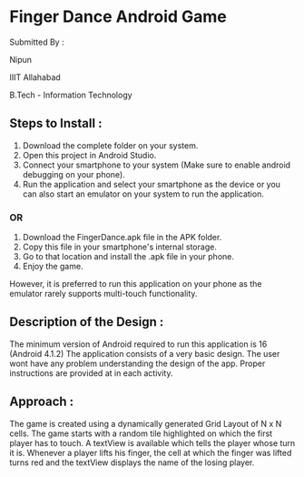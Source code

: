 # Finger Dance Android Game



Submitted By :

Nipun

IIIT Allahabad

B.Tech - Information Technology

## Steps to Install :
1. Download the complete folder on your system.
2. Open this project in Android Studio.
3. Connect your smartphone to your system (Make sure to enable android debugging on your phone).
4. Run the application and select your smartphone as the device or you can also start an emulator on your system to run the application.

### OR
1. Download the FingerDance.apk file in the APK folder.
2. Copy this file in your smartphone's internal storage.
3. Go to that location and install the .apk file in your phone.
4. Enjoy the game.

However, it is preferred to run this application on your phone as the emulator rarely supports multi-touch functionality.

## Description of the Design :
The minimum version of Android required to run this application is 16 (Android 4.1.2)
The application consists of a very basic design. The user wont have any problem understanding the design of the app. Proper instructions are provided at in each activity.

## Approach :
The game is created using a dynamically generated Grid Layout of N x N cells. The game starts with a random tile highlighted on which the first player has to touch. A textView is available which tells the player whose turn it is. Whenever a player lifts his finger, the cell at which the finger was lifted turns red and the textView displays the name of the losing player.
